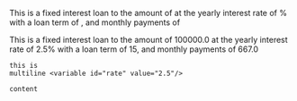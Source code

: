This is a fixed interest loan to the amount of <variable id="loanAmount" value="100000.0"/>
at the yearly interest rate of <variable id="rate" value="2.5"/>%
with a loan term of <variable id="loanDuration" value="15"/>,
and monthly payments of <computed value="667.0"/>


This is a fixed interest loan to the amount of 100000.0
at the yearly interest rate of 2.5%
with a loan term of 15,
and monthly payments of 667.0

``` <clause src="foo"/>
this is
multiline <variable id="rate" value="2.5"/>

content
```
